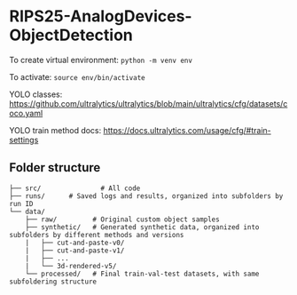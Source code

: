 # RIPS25-AnalogDevices-ObjectDetection

To create virtual environment:
```python -m venv env```

To activate:
```source env/bin/activate```

YOLO classes: https://github.com/ultralytics/ultralytics/blob/main/ultralytics/cfg/datasets/coco.yaml

YOLO train method docs: https://docs.ultralytics.com/usage/cfg/#train-settings

## Folder structure

```
├── src/               # All code
├── runs/      # Saved logs and results, organized into subfolders by run ID
└── data/
    ├── raw/         # Original custom object samples
    ├── synthetic/   # Generated synthetic data, organized into subfolders by different methods and versions
    |   ├── cut-and-paste-v0/
    |   ├── cut-and-paste-v1/
    |   ├── ...
    |   └── 3d-rendered-v5/
    └── processed/   # Final train-val-test datasets, with same subfoldering structure
```